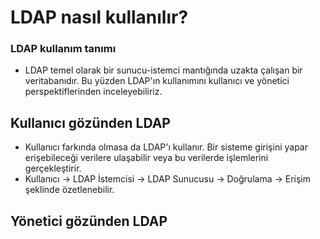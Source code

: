 # LDAP nasıl kullanılır?
### LDAP kullanım tanımı
- LDAP temel olarak bir sunucu-istemci mantığında uzakta çalışan bir veritabanıdır. Bu yüzden LDAP'ın kullanımını kullanıcı ve yönetici perspektiflerinden inceleyebiliriz.
## Kullanıcı gözünden LDAP
- Kullanıcı farkında olmasa da LDAP'ı kullanır. Bir sisteme girişini yapar erişebileceği verilere ulaşabilir veya bu verilerde işlemlerini gerçekleştirir.
- Kullanıcı -> LDAP İstemcisi -> LDAP Sunucusu -> Doğrulama -> Erişim şeklinde özetlenebilir.
## Yönetici gözünden LDAP
